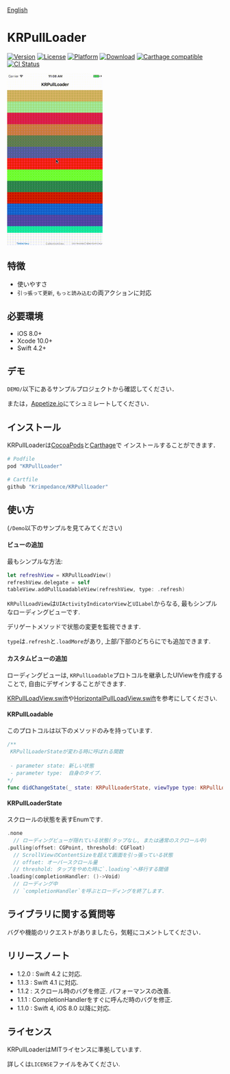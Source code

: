 [English](./README.md)

# KRPullLoader

[![Version](https://img.shields.io/cocoapods/v/KRPullLoader.svg?style=flat)](http://cocoapods.org/pods/KRPullLoader)
[![License](https://img.shields.io/cocoapods/l/KRPullLoader.svg?style=flat)](http://cocoapods.org/pods/KRPullLoader)
[![Platform](https://img.shields.io/cocoapods/p/KRPullLoader.svg?style=flat)](http://cocoapods.org/pods/KRPullLoader)
[![Download](https://img.shields.io/cocoapods/dt/KRPullLoader.svg?style=flat)](http://cocoapods.org/pods/KRPullLoader)
[![Carthage compatible](https://img.shields.io/badge/Carthage-compatible-4BC51D.svg?style=flat)](https://github.com/Carthage/Carthage)
[![CI Status](http://img.shields.io/travis/krimpedance/KRPullLoader.svg?style=flat)](https://travis-ci.org/krimpedance/KRPullLoader)

<img src="https://github.com/krimpedance/Resources/blob/master/KRPullLoader/demo.gif" height=400>

## 特徴
- 使いやすさ
- `引っ張って更新`, `もっと読み込む`の両アクションに対応

## 必要環境
- iOS 8.0+
- Xcode 10.0+
- Swift 4.2+

## デモ
`DEMO/`以下にあるサンプルプロジェクトから確認してください．

または，[Appetize.io](https://appetize.io/app/d17hjrvt0fm9mfg2crmqbu4qx4)にてシュミレートしてください．

## インストール
KRPullLoaderは[CocoaPods](http://cocoapods.org)と[Carthage](https://github.com/Carthage/Carthage)で
インストールすることができます．

```ruby
# Podfile
pod "KRPullLoader"
```

```ruby
# Cartfile
github "Krimpedance/KRPullLoader"
```

## 使い方
(`/Demo`以下のサンプルを見てみてください)

#### ビューの追加

最もシンプルな方法:

```swift
let refreshView = KRPullLoadView()
refreshView.delegate = self
tableView.addPullLoadableView(refreshView, type: .refresh)
```

`KRPullLoadView`は`UIActivityIndicatorView`と`UILabel`からなる, 最もシンプルなローディングビューです.

デリゲートメソッドで状態の変更を監視できます.

`type`は`.refresh`と`.loadMore`があり, 上部/下部のどちらにでも追加できます.

#### カスタムビューの追加

ローディングビューは, `KRPullLoadable`プロトコルを継承したUIViewを作成することで,
自由にデザインすることができます.

[KRPullLoadView.swift](./KRPullLoader/Classes/KRPullLoadView.swift)や[HorizontalPullLoadView.swift](./DEMO/KRPullLoaderDemo/HorizontalPullLoadView.swift)を参考にしてください.

#### KRPullLoadable

このプロトコルは以下のメソッドのみを持っています.

```swift
/**
 KRPullLoaderStateが変わる時に呼ばれる関数

 - parameter state: 新しい状態
 - parameter type:  自身のタイプ.
*/
func didChangeState(_ state: KRPullLoaderState, viewType type: KRPullLoaderType)
```

#### KRPullLoaderState

スクロールの状態を表すEnumです.

```swift
.none
  // ローディングビューが隠れている状態(タップなし, または通常のスクロール中)
.pulling(offset: CGPoint, threshold: CGFloat)
  // ScrollViewのContentSizeを超えて画面を引っ張っている状態
  // offset: オーバースクロール量
  // threshold: タップをやめた時に`.loading`へ移行する閾値
.loading(completionHandler: ()->Void)
  // ローディング中
  // `completionHandler`を呼ぶとローディングを終了します.
```

## ライブラリに関する質問等
バグや機能のリクエストがありましたら，気軽にコメントしてください．

## リリースノート
- 1.2.0 : Swift 4.2 に対応.
- 1.1.3 : Swift 4.1 に対応.
- 1.1.2 : スクロール時のバグを修正. パフォーマンスの改善.
- 1.1.1 : CompletionHandlerをすぐに呼んだ時のバグを修正.
- 1.1.0 : Swift 4, iOS 8.0 以降に対応.

## ライセンス
KRPullLoaderはMITライセンスに準拠しています.

詳しくは`LICENSE`ファイルをみてください.
